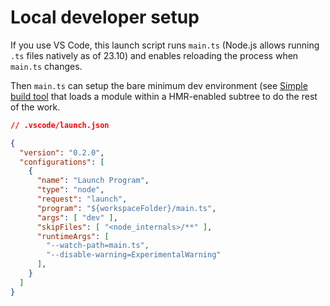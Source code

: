 # Local developer setup

If you use VS Code, this launch script runs `main.ts`
(Node.js allows running `.ts` files natively as of 23.10)
and enables reloading the process when `main.ts` changes.

Then `main.ts` can setup the bare minimum dev environment
(see [Simple build tool](simple-build-tool#simple-build-tool)
that loads a module within a HMR-enabled subtree to do
the rest of the work.

```json
// .vscode/launch.json

{
  "version": "0.2.0",
  "configurations": [
    {
      "name": "Launch Program",
      "type": "node",
      "request": "launch",
      "program": "${workspaceFolder}/main.ts",
      "args": [ "dev" ],
      "skipFiles": [ "<node_internals>/**" ],
      "runtimeArgs": [
        "--watch-path=main.ts",
        "--disable-warning=ExperimentalWarning"
      ],
    }
  ]
}
```
